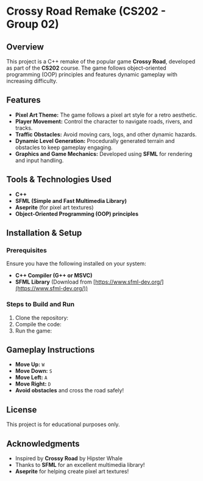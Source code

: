 # Crossy Road Remake (CS202 - Group 02)

## Overview

This project is a C++ remake of the popular game **Crossy Road**, developed as part of the **CS202** course. The game follows object-oriented programming (OOP) principles and features dynamic gameplay with increasing difficulty.

## Features

- **Pixel Art Theme:** The game follows a pixel art style for a retro aesthetic.
- **Player Movement:** Control the character to navigate roads, rivers, and tracks.
- **Traffic Obstacles:** Avoid moving cars, logs, and other dynamic hazards.
- **Dynamic Level Generation:** Procedurally generated terrain and obstacles to keep gameplay engaging.
- **Graphics and Game Mechanics:** Developed using **SFML** for rendering and input handling.

## Tools & Technologies Used

- **C++**
- **SFML (Simple and Fast Multimedia Library)**
- **Aseprite** (for pixel art textures)
- **Object-Oriented Programming (OOP) principles**

## Installation & Setup

### Prerequisites

Ensure you have the following installed on your system:

- **C++ Compiler (G++ or MSVC)**
- **SFML Library** (Download from [https://www.sfml-dev.org/](https://www.sfml-dev.org/))

### Steps to Build and Run

1. Clone the repository:
2. Compile the code:
3. Run the game:

## Gameplay Instructions

- **Move Up:** `W`
- **Move Down:** `S`
- **Move Left:** `A`
- **Move Right:** `D`
- **Avoid obstacles** and cross the road safely!

## License

This project is for educational purposes only.

## Acknowledgments

- Inspired by **Crossy Road** by Hipster Whale
- Thanks to **SFML** for an excellent multimedia library!
- **Aseprite** for helping create pixel art textures!
